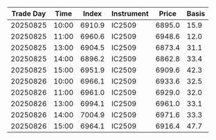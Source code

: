 | Trade Day  | Time | Index | Instrument | Price | Basis | 
| ---------- | ---- | ----- | ---------- | ----- | ----- | 
| 20250825 | 10:00 | 6910.9 | IC2509 | 6895.0 | 15.9 | 
| 20250825 | 11:00 | 6960.6 | IC2509 | 6948.6 | 12.0 | 
| 20250825 | 13:00 | 6904.5 | IC2509 | 6873.4 | 31.1 | 
| 20250825 | 14:00 | 6896.2 | IC2509 | 6862.8 | 33.4 | 
| 20250825 | 15:00 | 6951.9 | IC2509 | 6909.6 | 42.3 | 
| 20250826 | 10:00 | 6966.1 | IC2509 | 6933.6 | 32.5 | 
| 20250826 | 11:00 | 6961.0 | IC2509 | 6929.0 | 32.0 | 
| 20250826 | 13:00 | 6994.1 | IC2509 | 6961.0 | 33.1 | 
| 20250826 | 14:00 | 7004.9 | IC2509 | 6971.6 | 33.3 | 
| 20250826 | 15:00 | 6964.1 | IC2509 | 6916.4 | 47.7 | 
